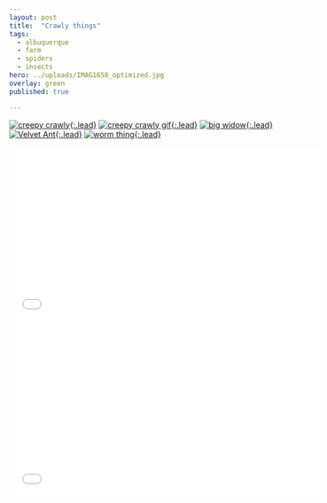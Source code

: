 ```yaml
---
layout: post
title:  "Crawly things"
tags:
  - albuquerque
  - farm
  - spiders
  - insects	
hero: ../uploads/IMAG1658_optimized.jpg
overlay: green
published: true

---
```


[![creepy crawly](../uploads/IMAG1658_optimized.jpg){:.lead}](../uploads/IMAG1658.jpg)
[![creepy crawly gif](../uploads/IMAG1657-MOTION.gif){:.lead}](../uploads/IMAG1657-MOTION.gif)
[![big widow](../uploads/IMAG1682_optimized.jpg){:.lead}](../uploads/IMAG1682.jpg)
[![Velvet Ant](../uploads/IMAG1702_optimized.jpg){:.lead}](../uploads/IMAG1702.jpg)
[![worm thing](../uploads/IMAG1254-MOTION.gif){:.lead}](../uploads/IMAG1254-MOTION.gif)

<iframe width="560" height="315" src="../uploads/VIDEO0093.mp4" frameborder="0">on its back</iframe>


<iframe width="560" height="315" src="../uploads/VIDEO0092.mp4" frameborder="0">saved</iframe>

